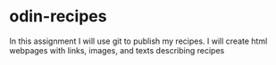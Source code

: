 # odin-recipes
In this assignment I will use git to publish my recipes. 
I will create html webpages with links, images, and texts describing recipes